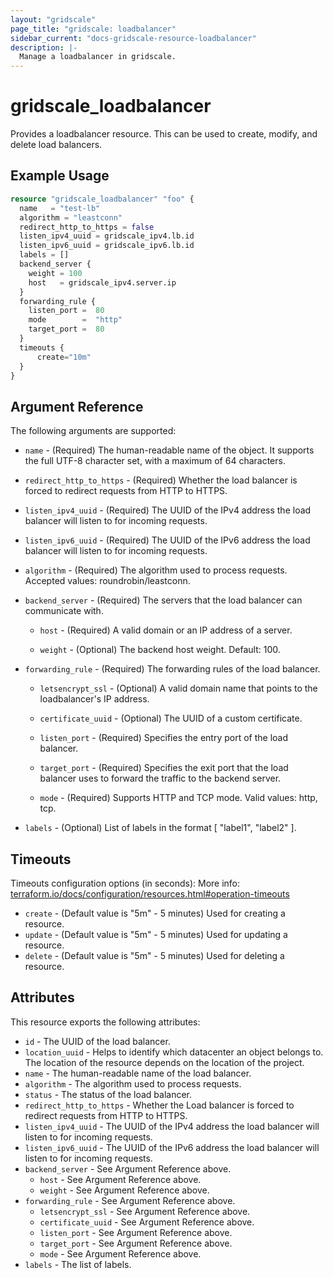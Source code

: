 ```yaml
---
layout: "gridscale"
page_title: "gridscale: loadbalancer"
sidebar_current: "docs-gridscale-resource-loadbalancer"
description: |-
  Manage a loadbalancer in gridscale.
---
```


# gridscale_loadbalancer

Provides a loadbalancer resource. This can be used to create, modify, and delete load balancers.

## Example Usage

```terraform
resource "gridscale_loadbalancer" "foo" {
  name   = "test-lb"
  algorithm = "leastconn"
  redirect_http_to_https = false
  listen_ipv4_uuid = gridscale_ipv4.lb.id
  listen_ipv6_uuid = gridscale_ipv6.lb.id
  labels = []
  backend_server {
    weight = 100
    host   = gridscale_ipv4.server.ip
  }
  forwarding_rule {
    listen_port =  80
    mode        =  "http"
    target_port =  80
  }
  timeouts {
      create="10m"
  }
}
```

## Argument Reference

The following arguments are supported:

* `name` - (Required) The human-readable name of the object. It supports the full UTF-8 character set, with a maximum of 64 characters.

* `redirect_http_to_https` - (Required) Whether the load balancer is forced to redirect requests from HTTP to HTTPS.

* `listen_ipv4_uuid` - (Required) The UUID of the IPv4 address the load balancer will listen to for incoming requests.

* `listen_ipv6_uuid` - (Required) The UUID of the IPv6 address the load balancer will listen to for incoming requests.

* `algorithm` - (Required) The algorithm used to process requests. Accepted values: roundrobin/leastconn.

* `backend_server` - (Required) The servers that the load balancer can communicate with.

  * `host` - (Required) A valid domain or an IP address of a server.

  * `weight` - (Optional) The backend host weight. Default: 100.

* `forwarding_rule` - (Required) The forwarding rules of the load balancer.

  *  `letsencrypt_ssl` - (Optional) A valid domain name that points to the loadbalancer's IP address.

  *  `certificate_uuid` - (Optional) The UUID of a custom certificate.

  *  `listen_port` - (Required) Specifies the entry port of the load balancer.

  *  `target_port` - (Required) Specifies the exit port that the load balancer uses to forward the traffic to the backend server.

  *  `mode` - (Required) Supports HTTP and TCP mode. Valid values: http, tcp.

* `labels` - (Optional) List of labels in the format [ "label1", "label2" ].

## Timeouts

Timeouts configuration options (in seconds):
More info: [terraform.io/docs/configuration/resources.html#operation-timeouts](https://www.terraform.io/docs/configuration/resources.html#operation-timeouts)

* `create` - (Default value is "5m" - 5 minutes) Used for creating a resource.
* `update` - (Default value is "5m" - 5 minutes) Used for updating a resource.
* `delete` - (Default value is "5m" - 5 minutes) Used for deleting a resource.

## Attributes

This resource exports the following attributes:

* `id` - The UUID of the load balancer.
* `location_uuid` - Helps to identify which datacenter an object belongs to. The location of the resource depends on the location of the project.
* `name` - The human-readable name of the load balancer.
* `algorithm` - The algorithm used to process requests.
* `status` - The status of the load balancer.
* `redirect_http_to_https` - Whether the Load balancer is forced to redirect requests from HTTP to HTTPS.
* `listen_ipv4_uuid` - The UUID of the IPv4 address the load balancer will listen to for incoming requests.
* `listen_ipv6_uuid` - The UUID of the IPv6 address the load balancer will listen to for incoming requests.
* `backend_server` - See Argument Reference above.
  * `host` - See Argument Reference above.
  * `weight` - See Argument Reference above.
* `forwarding_rule` - See Argument Reference above.
  * `letsencrypt_ssl` - See Argument Reference above.
  * `certificate_uuid` - See Argument Reference above.
  * `listen_port` - See Argument Reference above.
  * `target_port` - See Argument Reference above.
  * `mode` - See Argument Reference above.
* `labels` - The list of labels.
